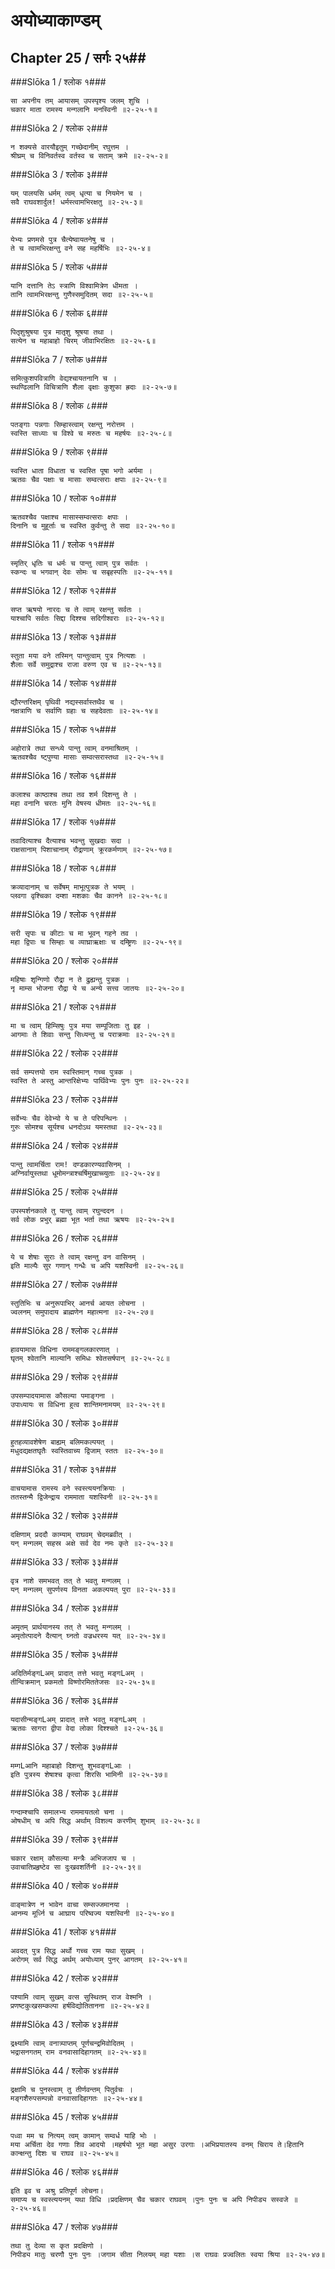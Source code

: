 अयोध्याकाण्डम्
===============================


## Chapter 25  / सर्गः २५##


###Slōka 1 / श्लोक १###


    सा अपनीय तम् आयासम् उपस्पृश्य जलम् शुचि ।
    चकार माता रामस्य मन्गलानि मनस्विनी ॥२-२५-१॥


###Slōka 2 / श्लोक २###


    न शक्यसे वारयौइतुम् गच्छेदानीम् रघुत्तम ।
    श्रीघ्रम् च विनिवर्तस्व वर्तस्व च सताम् क्रमे ॥२-२५-२॥


###Slōka 3 / श्लोक ३###


    यम् पालयसि धर्मम् त्वम् धृत्या च नियमेन च ।
    सवै राघवशार्दुल! धर्मस्त्वामभिरक्षतु ॥२-२५-३॥


###Slōka 4 / श्लोक ४###


    येभ्यः प्रणमसे पुत्र चैत्येष्वायतनेषु च ।
    ते च त्वामभिरक्षन्तु वने सह महर्षिभिः ॥२-२५-४॥


###Slōka 5 / श्लोक ५###


    यानि दत्तानि तेऽ स्त्राणि विश्वामित्रेण धीमता ।
    तानि त्वामभिरक्षन्तु गुणैस्समुदितम् सदा ॥२-२५-५॥


###Slōka 6 / श्लोक ६###


    पितृशुश्रुषया पुत्र मातृशु श्रूषया तथा ।
    सत्येन च महाबाहो चिरम् जीवाभिरक्षितः ॥२-२५-६॥


###Slōka 7 / श्लोक ७###


    समित्कुशपवित्राणि वेद्यश्चायतनानि च ।
    स्थण्ढिलानि विचित्राणि शैला वृक्षाः कुशुफा ह्रदाः ॥२-२५-७॥


###Slōka 8 / श्लोक ८###


    पतङ्गाः पन्नगाः सिम्हास्त्वाम् रक्षन्तु नरोत्तम ।
    स्वस्ति साध्याः च विश्वे च मरुतः च महर्षयः ॥२-२५-८॥


###Slōka 9 / श्लोक ९###


    स्वस्ति धाता विधाता च स्वस्ति पूषा भगो अर्यमा ।
    ऋतवः चैव पक्षाः च मासाः सम्वत्सराः क्षपाः ॥२-२५-९॥


###Slōka 10 / श्लोक १०###


    ऋतवश्चैव पक्षाश्च मासास्सम्वत्सराः क्षपाः ।
    दिनानि च मुहूर्ताः च स्वस्ति कुर्वन्तु ते सदा ॥२-२५-१०॥


###Slōka 11 / श्लोक ११###


    स्मृतिर् धृतिः च धर्मः च पान्तु त्वाम् पुत्र सर्वतः ।
    स्कन्दः च भगवान् देवः सोमः च सबृहस्पतिः ॥२-२५-११॥


###Slōka 12 / श्लोक १२###


    सप्त ऋषयो नारदः च ते त्वाम् रक्षन्तु सर्वतः ।
    याश्चापि सर्वतः सिद्दा दिश्श्च सदिगीश्वराः ॥२-२५-१२॥


###Slōka 13 / श्लोक १३###


    स्तुता मया वने तस्मिन् पान्तुत्वाम् पुत्र नित्यशः ।
    शैलाः सर्वे समुद्राश्च राजा वरुण एव च ॥२-२५-१३॥


###Slōka 14 / श्लोक १४###


    द्यौरन्तरिक्षम् पृथिवी नद्यस्सर्वास्तथैव च ।
    नक्षत्राणि च सर्वाणि ग्रहाः च सहदेवताः ॥२-२५-१४॥


###Slōka 15 / श्लोक १५###


    अहोरात्रे तथा सन्ध्ये पान्तु त्वाम् वनमाश्रितम् ।
    ऋतवश्चैव ष्ट्पुण्या मासाः सम्वत्सरास्तथा ॥२-२५-१५॥


###Slōka 16 / श्लोक १६###


    कलाश्च काष्ठाश्च तथा तव शर्म दिशन्तु ते ।
    महा वनानि चरतः मुनि वेषस्य धीमतः ॥२-२५-१६॥


###Slōka 17 / श्लोक १७###


    तवादित्याश्च दैत्याश्च भवन्तु सुखदाः सदा ।
    राक्षसानाम् पिशाचानाम् रौद्राणाम् क्रूरकर्मणाम् ॥२-२५-१७॥


###Slōka 18 / श्लोक १८###


    क्रव्यादानाम् च सर्वेषम् माभूत्पुत्रक ते भयम् ।
    प्लवगा वृश्चिका दम्शा मशकाः चैव कानने ॥२-२५-१८॥


###Slōka 19 / श्लोक १९###


    सरी सृपाः च कीटाः च मा भूवन् गहने तव ।
    महा द्विपाः च सिम्हाः च व्याघ्राऋक्षाः च दम्ष्ट्रिणः ॥२-२५-१९॥


###Slōka 20 / श्लोक २०###


    महिषाः शृन्गिणो रौद्रा न ते द्रुह्यन्तु पुत्रक ।
    नृ माम्स भोजना रौद्रा ये च अन्ये सत्त्व जातयः ॥२-२५-२०॥


###Slōka 21 / श्लोक २१###


    मा च त्वाम् हिम्सिषुः पुत्र मया सम्पूजिताः तु इह ।
    आगमाः ते शिवाः सन्तु सिध्यन्तु च पराक्रमाः ॥२-२५-२१॥


###Slōka 22 / श्लोक २२###


    सर्व सम्पत्तयो राम स्वस्तिमान् गच्च पुत्रक ।
    स्वस्ति ते अस्तु आन्तरिक्षेभ्यः पार्थिवेभ्यः पुनः पुनः ॥२-२५-२२॥


###Slōka 23 / श्लोक २३###


    सर्वेभ्यः चैव देवेभ्यो ये च ते परिपन्थिनः ।
    गुरुः सोमश्च सूर्यश्च धनदोऽथ यमस्तथा ॥२-२५-२३॥


###Slōka 24 / श्लोक २४###


    पान्तु त्वामर्चिता राम! दण्डकारण्यवासिनम् ।
    अग्निर्वायुस्तथा धूमोमन्त्राश्चर्षिमुखाच्च्युताः ॥२-२५-२४॥


###Slōka 25 / श्लोक २५###


    उपस्पर्शनकाले तु पान्तु त्वाम् रघुन्ददन ।
    सर्व लोक प्रभुर् ब्रह्मा भूत भर्ता तथा ऋषयः ॥२-२५-२५॥


###Slōka 26 / श्लोक २६###


    ये च शेषाः सुराः ते त्वाम् रक्षन्तु वन वासिनम् ।
    इति माल्यैः सुर गणान् गन्धैः च अपि यशस्विनी ॥२-२५-२६॥


###Slōka 27 / श्लोक २७###


    स्तुतिभिः च अनुरूपाभिर् आनर्च आयत लोचना ।
    ज्वलनम् समुपादाय ब्राह्मणेन महात्मना ॥२-२५-२७॥


###Slōka 28 / श्लोक २८###


    हावयामास विधिना राममङ्गलकारणात् ।
    घृतम् श्वेतानि माल्यानि समिधः श्वेतसर्षपान् ॥२-२५-२८॥


###Slōka 29 / श्लोक २९###


    उपसम्पादयामास कौसल्या पमाङ्गना ।
    उपाध्यायः स विधिना हुत्व शान्तिमनामयम् ॥२-२५-२९॥


###Slōka 30 / श्लोक ३०###


    हुतहव्यावशेषेण बाह्यम् बलिमकल्पयत् ।
    मधुदद्यक्षतघृतैः स्वस्तिवाच्य द्विजाम् स्ततः ॥२-२५-३०॥


###Slōka 31 / श्लोक ३१###


    वाचयामास रामस्य वने स्वस्त्ययनक्रियाः ।
    ततस्तन्मै द्विजेन्द्राय राममाता यशस्विनी ॥२-२५-३१॥


###Slōka 32 / श्लोक ३२###


    दक्षिणाम् प्रददौ काम्याम् राघवम् चेदमब्रवीत् ।
    यन् मन्गलम् सहस्र अक्षे सर्व देव नमः कृते ॥२-२५-३२॥


###Slōka 33 / श्लोक ३३###


    वृत्र नाशे समभवत् तत् ते भवतु मन्गलम् ।
    यन् मन्गलम् सुपर्णस्य विनता अकल्पयत् पुरा ॥२-२५-३३॥


###Slōka 34 / श्लोक ३४###


    अमृतम् प्रार्थयानस्य तत् ते भवतु मन्गलम् ।
    अमृतोत्पादने दैत्यान् घ्नतो वज्रधरस्य यत् ॥२-२५-३४॥


###Slōka 35 / श्लोक ३५###


    अदितिर्मङ्गLअम् प्रादात् तत्ते भवतु मङ्गLअम् ।
    तीन्विक्रमान् प्रकमतो विष्णोरमिततेजसः ॥२-२५-३५॥


###Slōka 36 / श्लोक ३६###


    यदासीन्मङ्गLअम् प्रादात् तत्ते भवतु मङ्गLअम् ।
    ऋतवः सागरा द्वीपा वेदा लोका दिश्श्चते ॥२-२५-३६॥


###Slōka 37 / श्लोक ३७###


    मम्गLआनि महाबाहो दिशन्तु शुभवङ्गLआः ।
    इति पुत्रस्य शेषाश्च कृत्वा शिरसि भामिनी ॥२-२५-३७॥


###Slōka 38 / श्लोक ३८###


    गन्दाम्श्चापि समालभ्य राममायतलो चना ।
    ओषधीम् च अपि सिद्ध अर्थाम् विशल्य करणीम् शुभाम् ॥२-२५-३८॥


###Slōka 39 / श्लोक ३९###


    चकार रक्षाम् कौसल्या मन्त्रैः अभिजजाप च ।
    उवाचातिप्रहृष्टेव सा दुःखवशर्तिनी ॥२-२५-३९॥


###Slōka 40 / श्लोक ४०###


    वाङ्मात्रेण न भावेन वाचा सम्सज्जमानया ।
    आनम्य मूर्ध्नि च आघ्राय परिष्वज्य यशस्विनी ॥२-२५-४०॥


###Slōka 41 / श्लोक ४१###


    अवदत् पुत्र सिद्ध अर्थो गच्च राम यथा सुखम् ।
    अरोगम् सर्व सिद्ध अर्थम् अयोध्याम् पुनर् आगतम् ॥२-२५-४१॥


###Slōka 42 / श्लोक ४२###


    पश्यामि त्वाम् सुखम् वत्स सुस्थितम् राज वेश्मनि ।
    प्रणष्टकुःखसम्कल्पा हर्षविद्योतितानना ॥२-२५-४२॥


###Slōka 43 / श्लोक ४३###


    द्रक्ष्यामि त्वाम् वनात्र्पाप्तम् पूर्णचन्द्रमिवोदितम् ।
    भद्रासनगतम् राम वनवासादिहागतम् ॥२-२५-४३॥


###Slōka 44 / श्लोक ४४###


    द्रक्षामि च पुनस्त्वाम् तु तीर्णवन्तम् पितुर्वचः ।
    मङ्गशैरुपसम्पन्नो वनवासादिहागतः ॥२-२५-४४॥


###Slōka 45 / श्लोक ४५###


    पध्वा मम च नित्यम् त्वम् कामान् सम्वर्ध याहि भोः ।
    मया अर्चिता देव गणाः शिव आदयो ।महर्षयो भूत महा असुर उरगाः ।अभिप्रयातस्य वनम् चिराय ते।हितानि कान्क्षन्तु दिशः च राघव ॥२-२५-४५॥


###Slōka 46 / श्लोक ४६###


    इति इव च अश्रु प्रतिपूर्ण लोचना।
    समाप्य च स्वस्त्ययनम् यथा विधि ।प्रदक्षिणम् चैव चकार राघवम् ।पुनः पुनः च अपि निपीड्य सस्वजे ॥२-२५-४६॥


###Slōka 47 / श्लोक ४७###


    तथा तु देव्या स कृत प्रदक्षिणो ।
    निपीड्य मातुः चरणौ पुनः पुनः ।जगाम सीता निलयम् महा यशाः ।स राघवः प्रज्वलितः स्वया श्रिया ॥२-२५-४७॥


